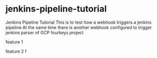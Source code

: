 # jenkins-pipeline-tutorial
Jenkins Pipeline Tutorial
 This is to test how a webhook triggers a jenkins pipeline
 At the same time there is another webhook configured to trigger jenkins parser of GCP fourkeys project 

feature 1


feature 2
f

